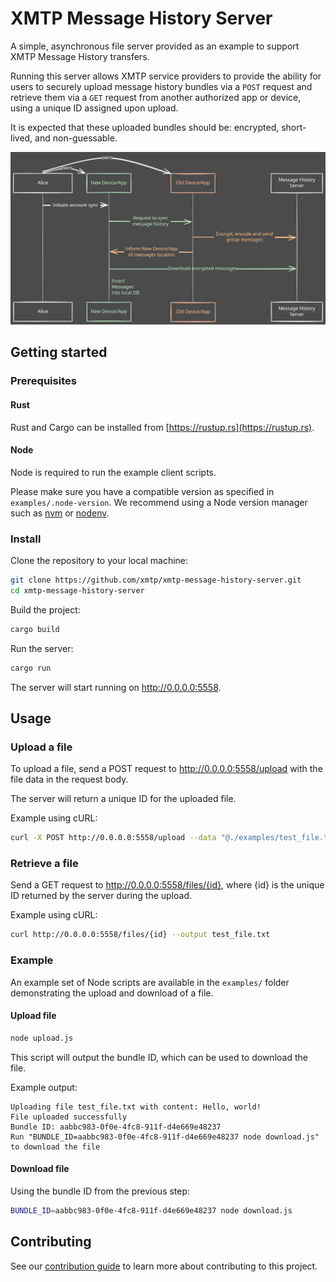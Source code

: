 # XMTP Message History Server

A simple, asynchronous file server provided as an example to support XMTP Message History transfers.

Running this server allows XMTP service providers to provide the ability for users to securely upload message history bundles via a `POST` request and retrieve them via a `GET` request from another authorized app or device, using a unique ID assigned upon upload.

It is expected that these uploaded bundles should be: encrypted, short-lived, and non-guessable.

![Message History Diagram](./MessageHistory.svg)

## Getting started

### Prerequisites

#### Rust

Rust and Cargo can be installed from [https://rustup.rs](https://rustup.rs).

#### Node

Node is required to run the example client scripts.

Please make sure you have a compatible version as specified in `examples/.node-version`. We recommend using a Node version manager such as [nvm](https://github.com/nvm-sh/nvm) or [nodenv](https://github.com/nodenv/nodenv).

### Install

Clone the repository to your local machine:

```bash
git clone https://github.com/xmtp/xmtp-message-history-server.git
cd xmtp-message-history-server
```

Build the project:

```bash
cargo build
```

Run the server:

```bash
cargo run
```

The server will start running on http://0.0.0.0:5558.

## Usage

### Upload a file

To upload a file, send a POST request to http://0.0.0.0:5558/upload with the file data in the request body.

The server will return a unique ID for the uploaded file.

Example using cURL:

```bash
curl -X POST http://0.0.0.0:5558/upload --data "@./examples/test_file.txt"
```

### Retrieve a file

Send a GET request to http://0.0.0.0:5558/files/{id}, where {id} is the unique ID returned by the server during the upload.

Example using cURL:

```bash
curl http://0.0.0.0:5558/files/{id} --output test_file.txt
```

### Example

An example set of Node scripts are available in the `examples/` folder demonstrating the upload and download of a file.

#### Upload file

```bash
node upload.js
```

This script will output the bundle ID, which can be used to download the file.

Example output:

```
Uploading file test_file.txt with content: Hello, world!
File uploaded successfully
Bundle ID: aabbc983-0f0e-4fc8-911f-d4e669e48237
Run "BUNDLE_ID=aabbc983-0f0e-4fc8-911f-d4e669e48237 node download.js" to download the file
```

#### Download file

Using the bundle ID from the previous step:

```bash
BUNDLE_ID=aabbc983-0f0e-4fc8-911f-d4e669e48237 node download.js
```

## Contributing

See our [contribution guide](./CONTRIBUTING.md) to learn more about contributing to this project.

